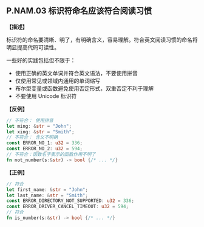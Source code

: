 ## P.NAM.03 标识符命名应该符合阅读习惯

**【描述】**

标识符的命名要清晰、明了，有明确含义，容易理解。符合英文阅读习惯的命名将明显提高代码可读性。

一些好的实践包括但不限于：

- 使用正确的英文单词并符合英文语法，不要使用拼音
- 仅使用常见或领域内通用的单词缩写
- 布尔型变量或函数避免使用否定形式，双重否定不利于理解
- 不要使用 Unicode 标识符

**【反例】**

```rust
// 不符合： 使用拼音
let ming: &str = "John";
let xing: &str = "Smith";
// 不符合： 含义不明确
const ERROR_NO_1: u32 = 336;
const ERROR_NO_2: u32 = 594;
// 不符合：函数名字表示的函数作用不明了
fn not_number(s:&str) -> bool {/* ... */}
```

**【正例】**

```rust
// 符合
let first_name: &str = "John";
let last_name: &str = "Smith";
const ERROR_DIRECTORY_NOT_SUPPORTED: u32 = 336;
const ERROR_DRIVER_CANCEL_TIMEOUT: u32 = 594;
// 符合
fn is_number(s:&str) -> bool {/* ... */} 
```
